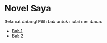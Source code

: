 # Novel Saya

Selamat datang! Pilih bab untuk mulai membaca:

- [Bab 1](novel/bab-1.md)
- [Bab 2](novel/bab-2.md)
